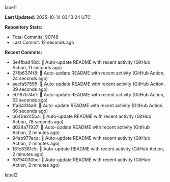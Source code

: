 
label1 
<!-- ACTIVITY_START -->
**Last Updated:** 2025-10-14 03:13:24 UTC

**Repository Stats:**
- Total Commits: 90746
- Last Commit: 12 seconds ago

**Recent Commits:**
- 3e4fbad48d: 🤖 Auto-update README with recent activity (GitHub Action, 11 seconds ago)
- 27fb6374f8: 🤖 Auto-update README with recent activity (GitHub Action, 24 seconds ago)
- aecfa57595: 🤖 Auto-update README with recent activity (GitHub Action, 39 seconds ago)
- e0167b74ef: 🤖 Auto-update README with recent activity (GitHub Action, 53 seconds ago)
- 1fa343f4a6: 🤖 Auto-update README with recent activity (GitHub Action, 66 seconds ago)
- b640e245ba: 🤖 Auto-update README with recent activity (GitHub Action, 78 seconds ago)
- d024a71937: 🤖 Auto-update README with recent activity (GitHub Action, 2 minutes ago)
- 94ab977eca: 🤖 Auto-update README with recent activity (GitHub Action, 2 minutes ago)
- 181c8381c5: 🤖 Auto-update README with recent activity (GitHub Action, 2 minutes ago)
- f0794030bc: 🤖 Auto-update README with recent activity (GitHub Action, 2 minutes ago)
<!-- ACTIVITY_END -->

label2
